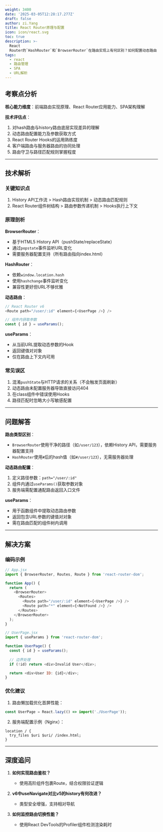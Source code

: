 ```yaml
---
weight: 3400
date: '2025-03-05T12:28:17.277Z'
draft: false
author: zi.Yang
title: React Router原理与配置
icon: icon/react.svg
toc: true
description: >-
  React
  Router的`HashRouter`和`BrowserRouter`在路由实现上有何区别？如何配置动态路由（如`/user/:id`）并获取参数？请说明`useParams`钩子的作用？
tags:
  - react
  - 路由管理
  - SPA
  - URL解析
---
```


## 考察点分析

**核心能力维度**：前端路由实现原理、React Router应用能力、SPA架构理解

**技术评估点**：

1. 对hash路由与history路由底层实现差异的理解
2. 动态路由配置能力及参数获取方式
3. React Router Hooks的运用熟练度
4. 客户端路由与服务器路由的协同处理
5. 路由守卫与路径匹配规则掌握程度

---

## 技术解析

### 关键知识点

1. History API工作流 > Hash路由实现机制 > 动态路由匹配规则
2. React Router组件树结构 > 路由参数传递机制 > Hooks执行上下文

### 原理剖析

**BrowserRouter**：

- 基于HTML5 History API（pushState/replaceState）
- 通过`popstate`事件监听URL变化
- 需要服务器配置支持（所有路由指向index.html）

**HashRouter**：

- 依赖`window.location.hash`
- 使用`hashchange`事件监听变化
- 兼容性更好但URL不够优雅

**动态路由**：

```javascript
// React Router v6
<Route path="/user/:id" element={<UserPage />} />

// 组件内获取参数
const { id } = useParams();
```

**useParams**：

- 从当前URL提取动态参数的Hook
- 返回键值对对象
- 仅在路由上下文内可用

### 常见误区

1. 混淆`pushState`与HTTP请求的关系（不会触发页面刷新）
2. 动态路由未配置服务器导致直接访问404
3. 在class组件中错误使用Hooks
4. 路径匹配时忽略大小写敏感配置

---

## 问题解答

**路由类型区别**：

- `BrowserRouter`使用干净的路径（如`/user/123`），依赖History API，需要服务器配置支持
- `HashRouter`使用`#`后的hash值（如`#/user/123`），无需服务器处理

**动态路由配置**：

1. 定义路径参数：`path="/user/:id"`
2. 组件内通过`useParams()`获取参数对象
3. 服务端需配置通配路由返回入口文件

**useParams**：

- 用于函数组件中提取动态路由参数
- 返回包含URL参数的键值对对象
- 需在路由匹配的组件树内调用

---

## 解决方案

### 编码示例

```javascript
// App.jsx
import { BrowserRouter, Routes, Route } from 'react-router-dom';

function App() {
  return (
    <BrowserRouter>
      <Routes>
        <Route path="/user/:id" element={<UserPage />} />
        <Route path="*" element={<NotFound />} />
      </Routes>
    </BrowserRouter>
  );
}

// UserPage.jsx
import { useParams } from 'react-router-dom';

function UserPage() {
  const { id } = useParams();
  
  // 边界处理
  if (!id) return <div>Invalid User</div>;

  return <div>User ID: {id}</div>;
}
```

### 优化建议

1. 路由懒加载优化首屏性能：

```javascript
const UserPage = React.lazy(() => import('./UserPage'));
```

2. 服务端配置示例（Nginx）：

```nginx
location / {
  try_files $uri $uri/ /index.html;
}
```

---

## 深度追问

1. **如何实现路由鉴权？**
   - 使用高阶组件包裹Route，结合权限验证逻辑

2. **v6中useNavigate对比v5的history有何改进？**
   - 类型安全增强，支持相对导航

3. **如何监控路由切换性能？**
   - 使用React DevTools的Profiler组件检测渲染耗时
